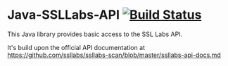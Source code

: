 # Java-SSLLabs-API [![Build Status](https://travis-ci.org/bjoernr-de/java-ssllabs-api.svg?branch=master)](https://travis-ci.org/bjoernr-de/java-ssllabs-api)

This Java library provides basic access to the SSL Labs API.

It's build upon the official API documentation at https://github.com/ssllabs/ssllabs-scan/blob/master/ssllabs-api-docs.md